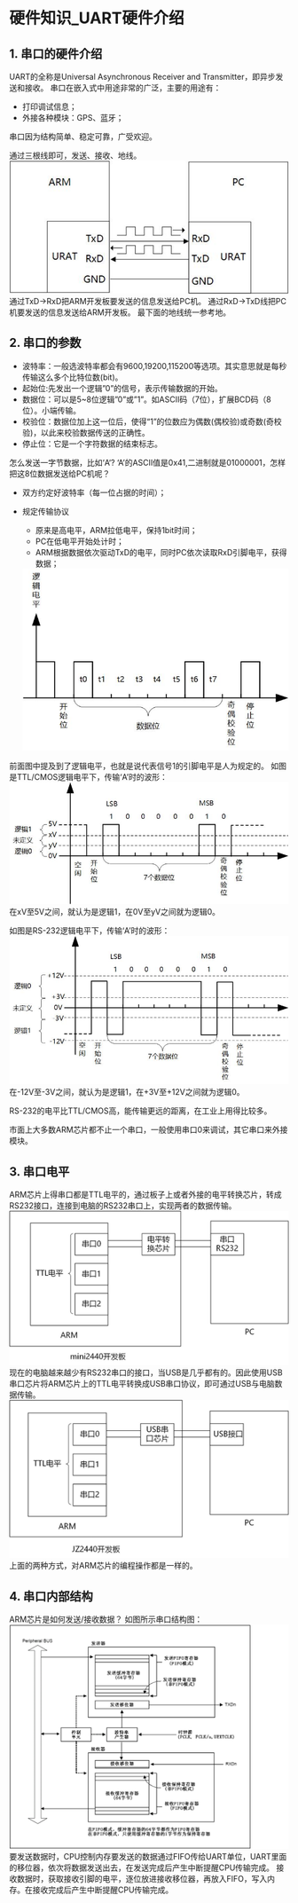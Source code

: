 # 硬件知识_UART硬件介绍 #
## 1. 串口的硬件介绍
UART的全称是Universal Asynchronous Receiver and Transmitter，即异步发送和接收。
串口在嵌入式中用途非常的广泛，主要的用途有：

* 打印调试信息；
* 外接各种模块：GPS、蓝牙；

串口因为结构简单、稳定可靠，广受欢迎。

通过三根线即可，发送、接收、地线。
<img src="./pic/lesson1/lesson1_001.jpg">
通过TxD->RxD把ARM开发板要发送的信息发送给PC机。
通过RxD->TxD线把PC机要发送的信息发送给ARM开发板。
最下面的地线统一参考地。

## 2. 串口的参数

- 波特率：一般选波特率都会有9600,19200,115200等选项。其实意思就是每秒传输这么多个比特位数(bit)。
- 起始位:先发出一个逻辑”0”的信号，表示传输数据的开始。
- 数据位：可以是5~8位逻辑”0”或”1”。如ASCII码（7位），扩展BCD码（8位）。小端传输。
- 校验位：数据位加上这一位后，使得“1”的位数应为偶数(偶校验)或奇数(奇校验)，以此来校验数据传送的正确性。
- 停止位：它是一个字符数据的结束标志。


怎么发送一字节数据，比如‘A‘?
‘A’的ASCII值是0x41,二进制就是01000001，怎样把这8位数据发送给PC机呢？
* 双方约定好波特率（每一位占据的时间）；

* 规定传输协议

  *  原来是高电平，ARM拉低电平，保持1bit时间；
  *  PC在低电平开始处计时；
  *  ARM根据数据依次驱动TxD的电平，同时PC依次读取RxD引脚电平，获得数据；

  <img src="./pic/lesson1/lesson1_002.jpg">

前面图中提及到了逻辑电平，也就是说代表信号1的引脚电平是人为规定的。
如图是TTL/CMOS逻辑电平下，传输‘A’时的波形：
<img src="./pic/lesson1/lesson1_003.jpg">
在xV至5V之间，就认为是逻辑1，在0V至yV之间就为逻辑0。

如图是RS-232逻辑电平下，传输‘A’时的波形：
<img src="./pic/lesson1/lesson1_004.jpg">
在-12V至-3V之间，就认为是逻辑1，在+3V至+12V之间就为逻辑0。

RS-232的电平比TTL/CMOS高，能传输更远的距离，在工业上用得比较多。

市面上大多数ARM芯片都不止一个串口，一般使用串口0来调试，其它串口来外接模块。

## 3. 串口电平

ARM芯片上得串口都是TTL电平的，通过板子上或者外接的电平转换芯片，转成RS232接口，连接到电脑的RS232串口上，实现两者的数据传输。
<img src="./pic/lesson1/lesson1_005.jpg">
现在的电脑越来越少有RS232串口的接口，当USB是几乎都有的。因此使用USB串口芯片将ARM芯片上的TTL电平转换成USB串口协议，即可通过USB与电脑数据传输。
<img src="./pic/lesson1/lesson1_006.jpg">
上面的两种方式，对ARM芯片的编程操作都是一样的。

## 4. 串口内部结构

ARM芯片是如何发送/接收数据？
如图所示串口结构图：
<img src="./pic/lesson1/lesson1_007.bmp">
要发送数据时，CPU控制内存要发送的数据通过FIFO传给UART单位，UART里面的移位器，依次将数据发送出去，在发送完成后产生中断提醒CPU传输完成。
接收数据时，获取接收引脚的电平，逐位放进接收移位器，再放入FIFO，写入内存。在接收完成后产生中断提醒CPU传输完成。







